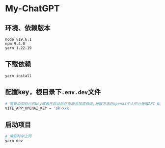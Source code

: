 # My-ChatGPT

## 环境、依赖版本

```
node v19.6.1
npm 9.4.0
yarn 1.22.19
```

## 下载依赖
```
yarn install
```

## 配置key，根目录下`.env.dev`文件
```bash
# 需要添加自己的key或者在启动后在页面添加或修改,获取方法在openai个人中心获取API KEY
VITE_APP_OPENAI_KEY = 'sk-xxx'
```


## 启动项目
```bash
# 需要科学上网
yarn dev
```